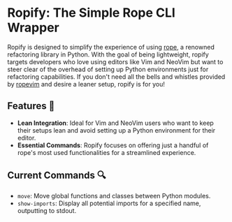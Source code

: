 # Ropify: The Simple Rope CLI Wrapper

Ropify is designed to simplify the experience of using [rope](https://github.com/python-rope/rope), a renowned refactoring library in Python.
With the goal of being lightweight, ropify targets developers who love using editors like Vim and NeoVim but want to steer clear of the overhead of setting up Python environments just for refactoring capabilities.
If you don't need all the bells and whistles provided by [ropevim](https://github.com/python-rope/ropevim) and desire a leaner setup, ropify is for you!

## Features 🌟

- **Lean Integration**: Ideal for Vim and NeoVim users who want to keep their setups lean and avoid setting up a Python environment for their editor.
- **Essential Commands**: Ropify focuses on offering just a handful of rope's most used functionalities for a streamlined experience.

## Current Commands 🔍

- `move`: Move global functions and classes between Python modules.
- `show-imports`: Display all potential imports for a specified name, outputting to stdout.

